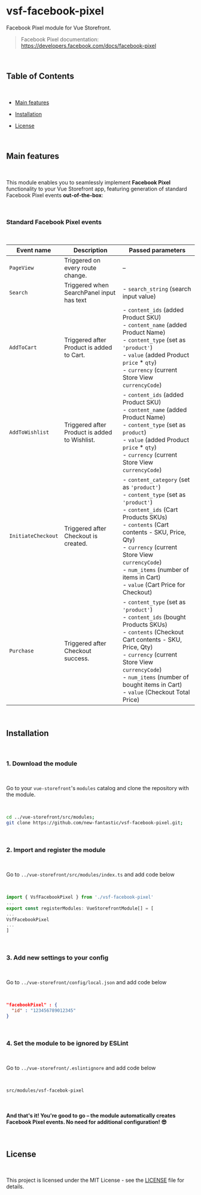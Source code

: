 # vsf-facebook-pixel

Facebook Pixel module for Vue Storefront.

> Facebook Pixel documentation: https://developers.facebook.com/docs/facebook-pixel

<br/>

## Table of Contents

<br/>

- [Main features](#main-features) 
- [Installation](#installation)
- [License](#license)

  <br/>  

## Main features

<br/>

This module enables you to seamlessly implement **Facebook Pixel** functionality to your Vue Storefront app, featuring generation of standard Facebook Pixel events **out-of-the-box**:

<br/>

### Standard Facebook Pixel events

<br/>

| Event name         | Description                                   | Passed parameters                                                                                                                                                                                                                                                                                                                     |
| ------------------ | --------------------------------------------- | ------------------------------------------------------------------------------------------------------------------------------------------------------------------------------------------------------------------------------------------------------------------------------------------------------------------------------------- |
| `PageView`         | Triggered on every route change.              | –                                                                                                                                                                                                                                                                                                                                     | `ViewContent`      | Triggered on entering Product route.          | - `content_ids` (viewed Product SKU)<br/>  - `content_name` (viewed Product Name) <br/>  - `content_type` (set as `'product'`)<br/>  - `currency` (current Store View `currencyCode`)<br/>  - `value` (viewed Product Price)                                                                                                          |
| `Search`           | Triggered when SearchPanel input has text     | - `search_string` (search input value)                                                                                                                                                                                                                                                                                                |
| `AddToCart`        | Triggered after Product is added to Cart.     | - `content_ids` (added Product SKU)<br/>  - `content_name` (added Product Name)    <br/>  - `content_type` (set as `'product'`)<br/>  - `value` (added Product `price` * `qty`)    <br/>  - `currency` (current Store View `currencyCode`)                                                                                            |
| `AddToWishlist`    | Triggered after Product is added to Wishlist. | - `content_ids` (added Product SKU)<br/>  - `content_name` (added Product Name)    <br/>  - `content_type` (set as `product`)<br/>  - `value` (added Product `price` * `qty`)    <br/>  - `currency` (current Store View `currencyCode`)                                                                                              |
| `InitiateCheckout` | Triggered after Checkout is created.          | - `content_category` (set as `'product'`)<br/>  - `content_type` (set as `'product'`)<br/>  - `content_ids` (Cart Products SKUs)<br/>  - `contents` (Cart contents - SKU, Price, Qty) <br/>  - `currency` (current Store View `currencyCode`)<br/>  - `num_items` (number of items in Cart)<br/>  - `value` (Cart Price for Checkout) |
| `Purchase`         | Triggered after Checkout success.             | - `content_type` (set as `'product'`)<br/>  - `content_ids` (bought Products SKUs)<br/>  - `contents` (Checkout Cart contents - SKU, Price, Qty)<br/>  - `currency` (current Store View `currencyCode`)<br/>  - `num_items` (number of bought items in Cart)<br/>  - `value` (Checkout Total Price)                                   |

<br/>

## Installation

<br/>

### 1. Download the module

<br/>

Go to your `vue-storefront`'s `modules` catalog and clone the repository with the module.

<br/>

```bash
cd ../vue-storefront/src/modules;
git clone https://github.com/new-fantastic/vsf-facebook-pixel.git;
```

<br/>

### 2. Import and register the module

<br/>

Go to `../vue-storefront/src/modules/index.ts` and add code below

<br/>

```js
import { VsfFacebookPixel } from './vsf-facebook-pixel'
...
export const registerModules: VueStorefrontModule[] = [
...
VsfFacebookPixel
...
]
```

<br/>  

### 3. Add new settings to your config

<br/>

Go to `../vue-storefront/config/local.json` and add code below

<br/>

```json
"facebookPixel" : {
  "id" : "123456789012345"
}
```

<br/>

### 4. Set the module to be ignored by ESLint

<br/>

Go to `../vue-storefront/.eslintignore` and add code below

<br/>

```
src/modules/vsf-facebok-pixel
```

<br/>

#### And that's it! You're good to go – the module automatically creates Facebook Pixel events. No need for additional configuration! :sunglasses:

<br/>

## License

<br/>

This project is licensed under the MIT License - see the [LICENSE](LICENSE) file for details.
